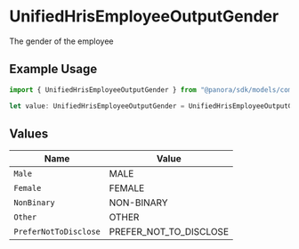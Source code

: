 # UnifiedHrisEmployeeOutputGender

The gender of the employee

## Example Usage

```typescript
import { UnifiedHrisEmployeeOutputGender } from "@panora/sdk/models/components";

let value: UnifiedHrisEmployeeOutputGender = UnifiedHrisEmployeeOutputGender.Male;
```

## Values

| Name                   | Value                  |
| ---------------------- | ---------------------- |
| `Male`                 | MALE                   |
| `Female`               | FEMALE                 |
| `NonBinary`            | NON-BINARY             |
| `Other`                | OTHER                  |
| `PreferNotToDisclose`  | PREFER_NOT_TO_DISCLOSE |